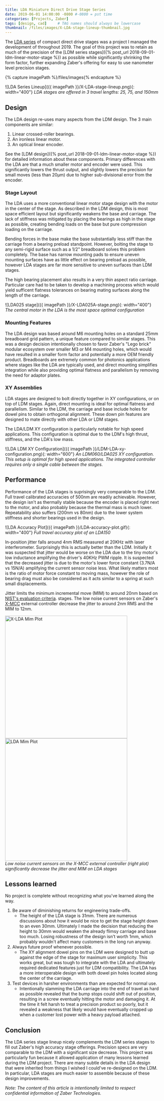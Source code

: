 ```yaml
---
title: LDA Miniature Direct Drive Stage Series
date: 2019-06-01 14:00:00 -0800 #-0800 = pst time
categories: [Projects, Zaber]
tags: [design, cad]     # TAG names should always be lowercase
thumbnail: /files/images/X-LDA-stage-lineup-thumbnail.jpg
---
```


The [LDA series](https://www.zaber.com/products/linear-stages/X-LDA-AE) of compact direct drive stages was a project I managed the development of throughout 2019. The goal of this project was to retain as much of the precision of the [LDM series stages]({% post_url 2018-09-01-ldm-linear-motor-stage %}) as possible while significantly shrinking the form factor, further expanding Zaber's offering for easy to use nanometer level precision stages.

{% capture imagePath %}/files/images{% endcapture %}

![LDA Series Lineup]({{ imagePath }}/X-LDA-stage-lineup.png){: width="400"} 
_LDA stages are offered in 3 travel lengths: 25, 75, and 150mm_

## Design

The LDA design re-uses many aspects from the LDM design. The 3 main components are similar:  

1. Linear crossed-roller bearings.
2. An ironless linear motor.
3. An optical linear encoder.

See the [LDM design]({% post_url 2018-09-01-ldm-linear-motor-stage %}) for detailed information about these components. Primary differences with the LDA are that a much smaller motor and encoder were used. This significantly lowers the thrust output, and slightly lowers the precision for small moves (less than 20µm) due to higher sub-divisional error from the encoder. 

### Stage Layout

The LDA uses a more conventional linear motor stage design with the motor in the center of the stage. As described in the LDM design, this is most space efficient layout but significantly weakens the base and carriage. The lack of stiffness was mitigated by placing the bearings as high in the stage as possible, creating bending loads on the base but pure compression loading on the carriage. 

Bending forces in the base make the base substantially less stiff than the carriage from a bearing preload standpoint. However, bolting the stage to any semi-rigid surface such as a 1/2" breadboard solves this problem completely. The base has narrow mounting pads to ensure uneven mounting surfaces have as little effect on bearing preload as possible, however LDA stages are far more sensitive to uneven surfaces than LDM stages.

The high bearing placement also results in a very thin aspect ratio carriage. Particular care had to be taken to develop a machining process which would yield sufficent flatness tolerances on bearing mating surfaces along the length of the carriage.

![LDA025 stage]({{ imagePath }}/X-LDA025A-stage.png){: width="400"} 
_The central motor in the LDA is the most space optimal configuration_

### Mounting Features

The LDA design was based around M6 mounting holes on a standard 25mm breadboard grid pattern, a unique feature compared to similar stages. This was a design decision intentionally chosen to favor Zaber's "Lego brick" modular ecosystem over smaller M3 or M4 mounting holes, which would have resulted in a smaller form factor and potentially a more OEM friendly product. Breadboards are extremely common for photonics applications where stages like the LDA are typically used, and direct mounting simplifies integration while also providing optimal flatness and parallelism by removing the need for adaptor plates.

### XY Assemblies

LDA stages are designed to bolt directly together in XY configurations, or on top of LDM stages. Again, direct mounting is ideal for optimal flatness and parallelism. Similar to the LDM, the carriage and base include holes for dowel pins to obtain orthogonal alignment. These down pin features are designed to mate directly with other LDA or LDM stages.

The LDA/LDM XY configuration is particularly notable for high speed applications. This configuration is optimal due to the LDM's high thrust, stiffness, and the LDA's low mass.

![LDA LDM XY Configuration]({{ imagePath }}/LDM-LDA-xy-configuration.png){: width="600"} 
_An LDM060/LDA025 XY configuration. This setup is optimal for high speed applications. The integrated controller requires only a single cable between the stages._

## Performance

Performance of the LDA stages is suprisingly very comparable to the LDM. Full travel calibrated accuracies of 500nm are readily achievable. However, the design isn't as thermally stable because the encoder is placed right next to the motor, and also probably because the thermal mass is much lower. Repeatability also suffers (200nm vs 80nm) due to the lower system stiffness and shorter bearings used in the design.

![LDA Accuracy Plot]({{ imagePath }}/LDA-accuracy-plot.gif){: width="400"} 
_Full travel accuracy plot of an LDA150_

In-position jitter falls around 4nm RMS measured at 20KHz with laser interferometer. Surprisingly this is actually better than the LDM. Initially it was suspected that jitter would be worse on the LDA due to the tiny motor's low inductance amplifying the driver's 40KHz PWM ripple. It is suspected that the decreased jitter is due to the motor's lower force constant (3.7N/A vs 15N/A) amplifying the current sensor noise less. What likely matters most is the ratio of motor force constant to moving mass, however the role of bearing drag must also be considered as it acts similar to a spring at such small displacements.

Jitter limits the minimum incremental move (MIM) to around 20nm based on [NIST's evaluation criteria](https://www.nist.gov/publications/methods-performance-evaluation-single-axis-positioning-systems-incremental-step-test). stages. The low noise current sensors on Zaber's [X-MCC](https://www.zaber.com/products/controllers-joysticks/X-MCC) external controller decrease the jitter to around 2nm RMS and the MIM to 12nm.

<div class="container">
  <div class="row">
    <div class="col">
      <img src='{{ imagePath }}/X-LDA-MIM-plot.gif' alt='X-LDA Mim Plot' width="400px" />
    </div>
    <div class="col">
      <img src='{{ imagePath }}/LDA-MCC-MIM-plot.gif' alt='LDA Mim Plot' width="400px" />
    </div>
  </div>
  <em>
    Low noise current sensors on the X-MCC external controller (right plot) significantly decrease the jitter and MIM on LDA stages
   </em>
</div>

## Lessons learned

No project is complete without recognizing what you've learned along the way.

1. Be aware of diminishing returns for engineering trade-offs.
   - The height of the LDA stage is 31mm. There are numerous discussions about how it would be nice to get the stage height down to an even 30mm. Ultimately I made the decision that reducing the height to 30mm would weaken the already flimsy carriage and base too much. Losing robustness of the design isn't worth 1mm, which probably wouldn't affect many customers in the long run anyway.
2. Always future proof whenever possible.
   - The XY alignment dowel pins on the LDM were designed to butt up against the edge of the stage for maximum user simplicity. This works great, but was tough to integrate with the LDA and ultimately required dedicated features just for LDM compatibility. The LDA has a more interoperable design with both dowel pin holes located along the center of the carriage.
3. Test devices in harsher environments than are expected for normal use.
   - Intentionally slamming the LDA carriage into the end of travel as hard as possible revealed that the bump stops could shift out of position, resulting in a screw eventually hitting the motor and damaging it. At the time it felt harsh to treat a precision product so poorly, but it revealed a weakness that likely would have eventually cropped up when a customer lost power with a heavy payload attached. 

## Conclusion

The LDA series stage lineup nicely complements the LDM series stages to fill out Zaber's high accuracy stage offerings. Precision specs are very comparable to the LDM with a significant size decrease. This project was particularly fun because it allowed application of many lessons learned during the LDM project. There are many subtle details in the LDA design that were inherited from things I wished I could've re-designed on the LDM. In particular, LDA stages are much easier to assemble because of these design improvements.

_Note: The content of this article is intentionally limited to respect confidential information of Zaber Technologies._


